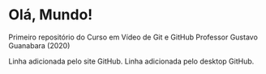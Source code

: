 # Olá, Mundo!

 Primeiro repositório do Curso em Vídeo de Git e GitHub
 Professor Gustavo Guanabara (2020)

Linha adicionada pelo site GitHub.
Linha adicionada pelo desktop GitHub.